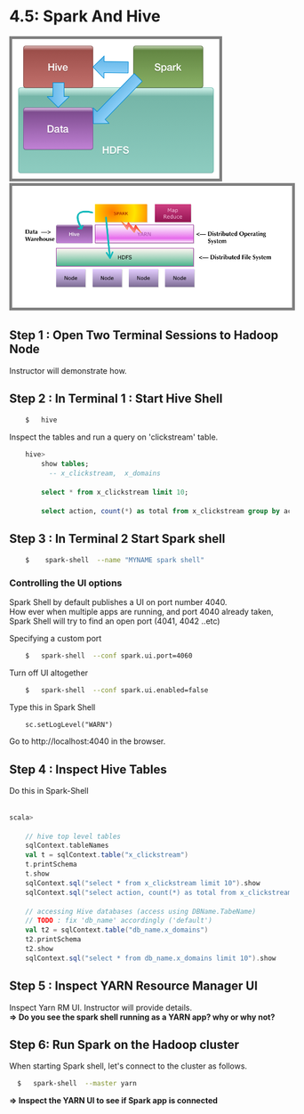 <link rel='stylesheet' href='../assets/css/main.css'/>

# 4.5: Spark And Hive


<img src="../assets/images/spark-and-hadoop-1.png" style="border: 5px solid grey ; max-width:100%;" />

<img src="../assets/images/spark-and-hadoop-2.png" style="border: 5px solid grey ; max-width:100%;" />


## Step 1 : Open Two Terminal Sessions to Hadoop Node
Instructor will demonstrate how.

## Step 2 : In Terminal 1 : Start Hive Shell
```bash
    $   hive
```

Inspect the tables and run a query on 'clickstream' table.

```sql
    hive>
        show tables;
          -- x_clickstream,  x_domains

        select * from x_clickstream limit 10;

        select action, count(*) as total from x_clickstream group by action;
```


## Step 3 : In Terminal 2 Start Spark shell

```bash
    $    spark-shell  --name "MYNAME spark shell"
```

### Controlling the UI options
Spark Shell by default publishes a UI on port number 4040.  
How ever when multiple apps are running, and port 4040 already taken, Spark Shell will try to find an open port (4041, 4042 ..etc)

Specifying a custom port
```bash
    $   spark-shell  --conf spark.ui.port=4060
```

Turn off UI altogether  
```bash
    $   spark-shell  --conf spark.ui.enabled=false
```

Type this in Spark Shell
```
    sc.setLogLevel("WARN")
```
Go to http://localhost:4040 in the browser.



## Step 4 : Inspect Hive Tables
Do this in Spark-Shell

```scala

scala>

    // hive top level tables
    sqlContext.tableNames
    val t = sqlContext.table("x_clickstream")
    t.printSchema
    t.show
    sqlContext.sql("select * from x_clickstream limit 10").show
    sqlContext.sql("select action, count(*) as total from x_clickstream group by action").show

    // accessing Hive databases (access using DBName.TabeName)
    // TODO : fix 'db_name' accordingly ('default')
    val t2 = sqlContext.table("db_name.x_domains")
    t2.printSchema
    t2.show
    sqlContext.sql("select * from db_name.x_domains limit 10").show

```

## Step 5 : Inspect YARN Resource Manager UI
Inspect Yarn RM UI.  Instructor will provide details.  
**=> Do you see the spark shell running as a YARN app?  why or why not?**

## Step 6:  Run Spark on the Hadoop cluster
When starting Spark shell, let's connect to the cluster as follows.

```bash
  $   spark-shell  --master yarn
```

**=> Inspect the YARN UI to see if Spark app is connected**

